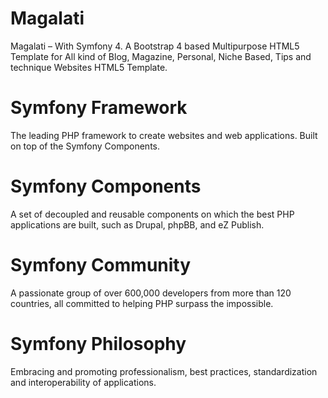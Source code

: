 # Magalati
Magalati – With Symfony 4. A Bootstrap 4 based Multipurpose HTML5 Template for All kind of Blog, Magazine, Personal, Niche Based, Tips and technique Websites HTML5 Template.

# Symfony Framework
The leading PHP framework to create websites and web applications. Built on top of the Symfony Components.

# Symfony Components
A set of decoupled and reusable components on which the best PHP applications are built, such as Drupal, phpBB, and eZ Publish.

# Symfony Community
A passionate group of over 600,000 developers from more than 120 countries, all committed to helping PHP surpass the impossible.

# Symfony Philosophy
Embracing and promoting professionalism, best practices, standardization and interoperability of applications.
